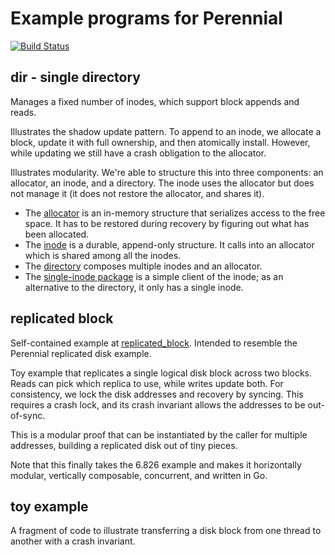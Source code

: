 # Example programs for Perennial

[![Build Status](https://travis-ci.com/mit-pdos/perennial-examples.svg?branch=master)](https://travis-ci.com/mit-pdos/perennial-examples)

## dir - single directory

Manages a fixed number of inodes, which support block appends and reads.

Illustrates the shadow update pattern. To append to an inode, we allocate a
block, update it with full ownership, and then atomically install. However,
while updating we still have a crash obligation to the allocator.

Illustrates modularity. We're able to structure this into three components: an
allocator, an inode, and a directory. The inode uses the allocator but does not
manage it (it does not restore the allocator, and shares it).

* The [allocator](alloc/) is an in-memory structure that serializes access to the free
  space. It has to be restored during recovery by figuring out what has been
  allocated.
* The [inode](inode/) is a durable, append-only structure. It calls into an
  allocator which is shared among all the inodes.
* The [directory](dir/) composes multiple inodes and an allocator.
* The [single-inode package](single_inode/) is a simple client of the inode; as
  an alternative to the directory, it only has a single inode.

## replicated block

Self-contained example at [replicated_block](replicated_block/). Intended to
resemble the Perennial replicated disk example.

Toy example that replicates a single logical disk block across two blocks. Reads
can pick which replica to use, while writes update both. For consistency, we
lock the disk addresses and recovery by syncing. This requires a crash lock, and
its crash invariant allows the addresses to be out-of-sync.

This is a modular proof that can be instantiated by the caller for multiple
addresses, building a replicated disk out of tiny pieces.

Note that this finally takes the 6.826 example and makes it horizontally
modular, vertically composable, concurrent, and written in Go.

## toy example

A fragment of code to illustrate transferring a disk block from one thread to
another with a crash invariant.

